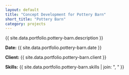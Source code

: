 ```yaml
---
layout: default
title: "Concept Development for Pottery Barn"
short_title: "Pottery Barn"
category: projects
---
```


{{ site.data.portfolio.pottery-barn.description }}

**Date:** {{ site.data.portfolio.pottery-barn.date }}

**Client:** {{ site.data.portfolio.pottery-barn.client }}

**Skills:** {{ site.data.portfolio.pottery-barn.skills | join: ", " }}
